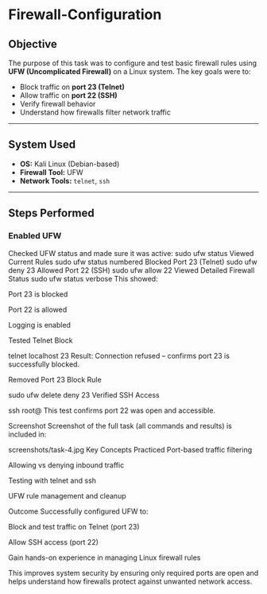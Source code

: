 # Firewall-Configuration
## Objective

The purpose of this task was to configure and test basic firewall rules using **UFW (Uncomplicated Firewall)** on a Linux system. The key goals were to:

- Block traffic on **port 23 (Telnet)**
- Allow traffic on **port 22 (SSH)**
- Verify firewall behavior
- Understand how firewalls filter network traffic

---

##  System Used

- **OS:** Kali Linux (Debian-based)
- **Firewall Tool:** UFW
- **Network Tools:** `telnet`, `ssh`

---

##  Steps Performed

### Enabled UFW
Checked UFW status and made sure it was active:
sudo ufw status
Viewed Current Rules
sudo ufw status numbered
Blocked Port 23 (Telnet)
sudo ufw deny 23
Allowed Port 22 (SSH)
sudo ufw allow 22 Viewed Detailed Firewall Status
sudo ufw status verbose
This showed:

Port 23 is blocked

Port 22 is allowed

Logging is enabled

Tested Telnet Block

telnet localhost 23
Result: Connection refused – confirms port 23 is successfully blocked.

Removed Port 23 Block Rule

sudo ufw delete deny 23
Verified SSH Access

ssh root@<remote-ip>
This test confirms port 22 was open and accessible.

Screenshot
Screenshot of the full task (all commands and results) is included in:

screenshots/task-4.jpg
Key Concepts Practiced
Port-based traffic filtering

Allowing vs denying inbound traffic

Testing with telnet and ssh

UFW rule management and cleanup

Outcome
Successfully configured UFW to:

Block and test traffic on Telnet (port 23)

Allow SSH access (port 22)

Gain hands-on experience in managing Linux firewall rules

This improves system security by ensuring only required ports are open and helps understand how firewalls protect against unwanted network access.
